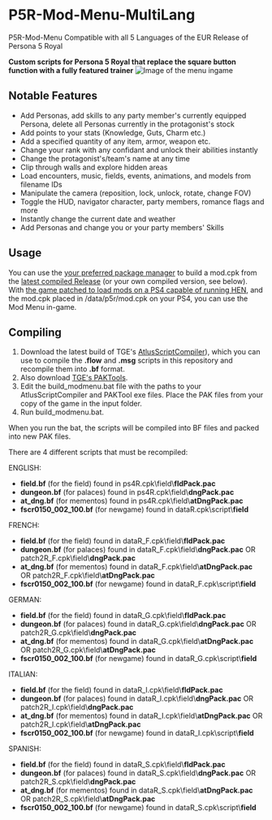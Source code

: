 # P5R-Mod-Menu-MultiLang
P5R-Mod-Menu Compatible with all 5 Languages of the EUR Release of Persona 5 Royal


**Custom scripts for Persona 5 Royal that replace the square button function with a fully featured trainer**
![Image of the menu ingame](https://cdn.discordapp.com/attachments/428021649246388224/447597680018063372/unknown.png)
## Notable Features
- Add Personas, add skills to any party member's currently equipped Persona, delete all Personas currently in the protagonist's stock
- Add points to your stats (Knowledge, Guts, Charm etc.)
- Add a specified quantity of any item, armor, weapon etc.
- Change your rank with any confidant and unlock their abilities instantly
- Change the protagonist's/team's name at any time
- Clip through walls and explore hidden areas
- Load encounters, music, fields, events, animations, and models from filename IDs
- Manipulate the camera (reposition, lock, unlock, rotate, change FOV)
- Toggle the HUD, navigator character, party members, romance flags and more
- Instantly change the current date and weather
- Add Personas and change you or your party members' Skills
## Usage
You can use the [your preferred package manager](https://shrinefox.com/guides/2021/06/21/when-to-use-aemulus-or-mod-compendium/) to build a mod.cpk from the [latest compiled Release](https://github.com/Amicitia/Persona-5-Royal-Mod-Menu/releases) (or your own compiled version, see below).
With [the game patched to load mods on a PS4 capable of running HEN](https://shrinefox.com/guides/2020/09/30/modding-persona-5-royal-on-ps4/), and the mod.cpk placed in /data/p5r/mod.cpk on your PS4, you can use the Mod Menu in-game.
## Compiling
1. Download the latest build of TGE's [AtlusScriptCompiler](https://github.com/tge-was-taken/Atlus-Script-Tools)), which you can use to compile the **.flow** and **.msg** scripts in this repository and recompile them into **.bf** format.
2. Also download [TGE's PAKTools](https://github.com/tge-was-taken/AtlusFileSystemLibrary/releases).
3. Edit the build_modmenu.bat file with the paths to your AtlusScriptCompiler and PAKTool exe files. Place the PAK files from your copy of the game in the input folder.
4. Run build_modmenu.bat.

When you run the bat, the scripts will be compiled into BF files and packed into new PAK files.

There are 4 different scripts that must be recompiled:

ENGLISH:
- **field.bf** (for the field) found in ps4R.cpk\field\\**fldPack.pac**
- **dungeon.bf** (for palaces) found in ps4R.cpk\field\\**dngPack.pac**
- **at_dng.bf** (for mementos) found in ps4R.cpk\field\\**atDngPack.pac**
- **fscr0150_002_100.bf** (for newgame) found in dataR.cpk\script\\**field**

FRENCH:
- **field.bf** (for the field) found in dataR_F.cpk\field\\**fldPack.pac**
- **dungeon.bf** (for palaces) found in dataR_F.cpk\field\\**dngPack.pac** OR patch2R_F.cpk\field\\**dngPack.pac**
- **at_dng.bf** (for mementos) found in dataR_F.cpk\field\\**atDngPack.pac** OR patch2R_F.cpk\field\\**atDngPack.pac**
- **fscr0150_002_100.bf** (for newgame) found in dataR_F.cpk\script\\**field**

GERMAN:
- **field.bf** (for the field) found in dataR_G.cpk\field\\**fldPack.pac**
- **dungeon.bf** (for palaces) found in dataR_G.cpk\field\\**dngPack.pac** OR patch2R_G.cpk\field\\**dngPack.pac**
- **at_dng.bf** (for mementos) found in dataR_G.cpk\field\\**atDngPack.pac** OR patch2R_G.cpk\field\\**atDngPack.pac**
- **fscr0150_002_100.bf** (for newgame) found in dataR_G.cpk\script\\**field**

ITALIAN:
- **field.bf** (for the field) found in dataR_I.cpk\field\\**fldPack.pac**
- **dungeon.bf** (for palaces) found in dataR_I.cpk\field\\**dngPack.pac** OR patch2R_I.cpk\field\\**dngPack.pac**
- **at_dng.bf** (for mementos) found in dataR_I.cpk\field\\**atDngPack.pac** OR patch2R_I.cpk\field\\**atDngPack.pac**
- **fscr0150_002_100.bf** (for newgame) found in dataR_I.cpk\script\\**field**

SPANISH:
- **field.bf** (for the field) found in dataR_S.cpk\field\\**fldPack.pac**
- **dungeon.bf** (for palaces) found in dataR_S.cpk\field\\**dngPack.pac** OR patch2R_S.cpk\field\\**dngPack.pac**
- **at_dng.bf** (for mementos) found in dataR_S.cpk\field\\**atDngPack.pac** OR patch2R_S.cpk\field\\**atDngPack.pac**
- **fscr0150_002_100.bf** (for newgame) found in dataR_S.cpk\script\\**field**
